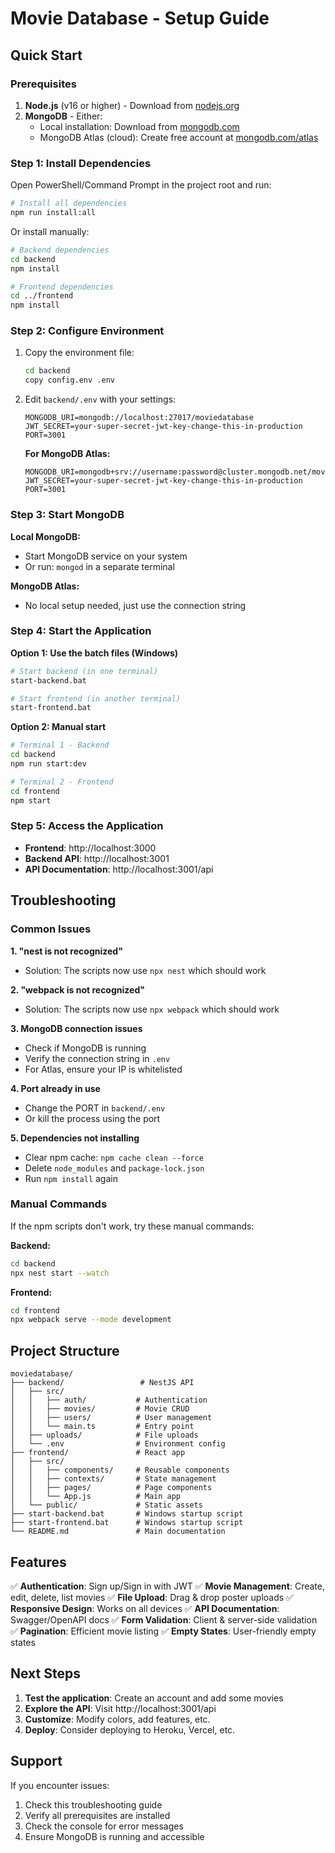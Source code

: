 # Movie Database - Setup Guide

## Quick Start

### Prerequisites
1. **Node.js** (v16 or higher) - Download from [nodejs.org](https://nodejs.org/)
2. **MongoDB** - Either:
   - Local installation: Download from [mongodb.com](https://www.mongodb.com/try/download/community)
   - MongoDB Atlas (cloud): Create free account at [mongodb.com/atlas](https://www.mongodb.com/atlas)

### Step 1: Install Dependencies

Open PowerShell/Command Prompt in the project root and run:

```bash
# Install all dependencies
npm run install:all
```

Or install manually:
```bash
# Backend dependencies
cd backend
npm install

# Frontend dependencies  
cd ../frontend
npm install
```

### Step 2: Configure Environment

1. Copy the environment file:
   ```bash
   cd backend
   copy config.env .env
   ```

2. Edit `backend/.env` with your settings:
   ```env
   MONGODB_URI=mongodb://localhost:27017/moviedatabase
   JWT_SECRET=your-super-secret-jwt-key-change-this-in-production
   PORT=3001
   ```

   **For MongoDB Atlas:**
   ```env
   MONGODB_URI=mongodb+srv://username:password@cluster.mongodb.net/moviedatabase
   JWT_SECRET=your-super-secret-jwt-key-change-this-in-production
   PORT=3001
   ```

### Step 3: Start MongoDB

**Local MongoDB:**
- Start MongoDB service on your system
- Or run: `mongod` in a separate terminal

**MongoDB Atlas:**
- No local setup needed, just use the connection string

### Step 4: Start the Application

**Option 1: Use the batch files (Windows)**
```bash
# Start backend (in one terminal)
start-backend.bat

# Start frontend (in another terminal)  
start-frontend.bat
```

**Option 2: Manual start**
```bash
# Terminal 1 - Backend
cd backend
npm run start:dev

# Terminal 2 - Frontend
cd frontend
npm start
```

### Step 5: Access the Application

- **Frontend**: http://localhost:3000
- **Backend API**: http://localhost:3001
- **API Documentation**: http://localhost:3001/api

## Troubleshooting

### Common Issues

**1. "nest is not recognized"**
- Solution: The scripts now use `npx nest` which should work

**2. "webpack is not recognized"**
- Solution: The scripts now use `npx webpack` which should work

**3. MongoDB connection issues**
- Check if MongoDB is running
- Verify the connection string in `.env`
- For Atlas, ensure your IP is whitelisted

**4. Port already in use**
- Change the PORT in `backend/.env`
- Or kill the process using the port

**5. Dependencies not installing**
- Clear npm cache: `npm cache clean --force`
- Delete `node_modules` and `package-lock.json`
- Run `npm install` again

### Manual Commands

If the npm scripts don't work, try these manual commands:

**Backend:**
```bash
cd backend
npx nest start --watch
```

**Frontend:**
```bash
cd frontend
npx webpack serve --mode development
```

## Project Structure

```
moviedatabase/
├── backend/                 # NestJS API
│   ├── src/
│   │   ├── auth/           # Authentication
│   │   ├── movies/         # Movie CRUD
│   │   ├── users/          # User management
│   │   └── main.ts         # Entry point
│   ├── uploads/            # File uploads
│   └── .env                # Environment config
├── frontend/               # React app
│   ├── src/
│   │   ├── components/     # Reusable components
│   │   ├── contexts/       # State management
│   │   ├── pages/          # Page components
│   │   └── App.js          # Main app
│   └── public/             # Static assets
├── start-backend.bat       # Windows startup script
├── start-frontend.bat      # Windows startup script
└── README.md               # Main documentation
```

## Features

✅ **Authentication**: Sign up/Sign in with JWT
✅ **Movie Management**: Create, edit, delete, list movies
✅ **File Upload**: Drag & drop poster uploads
✅ **Responsive Design**: Works on all devices
✅ **API Documentation**: Swagger/OpenAPI docs
✅ **Form Validation**: Client & server-side validation
✅ **Pagination**: Efficient movie listing
✅ **Empty States**: User-friendly empty states

## Next Steps

1. **Test the application**: Create an account and add some movies
2. **Explore the API**: Visit http://localhost:3001/api
3. **Customize**: Modify colors, add features, etc.
4. **Deploy**: Consider deploying to Heroku, Vercel, etc.

## Support

If you encounter issues:
1. Check this troubleshooting guide
2. Verify all prerequisites are installed
3. Check the console for error messages
4. Ensure MongoDB is running and accessible

